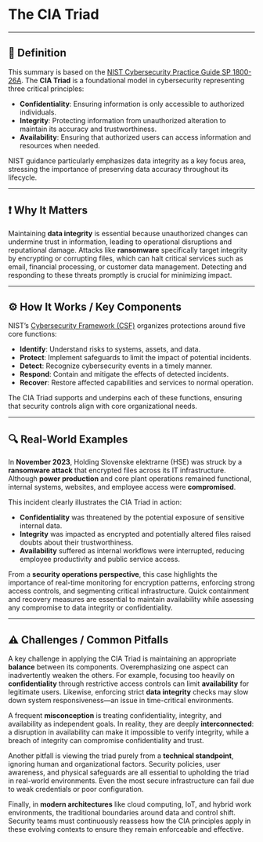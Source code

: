 # The CIA Triad

---

## 📝 Definition

This summary is based on the [NIST Cybersecurity Practice Guide SP 1800-26A](https://csrc.nist.gov/pubs/sp/800/12/r1/final). The **CIA Triad** is a foundational model in cybersecurity representing three critical principles:

* **Confidentiality**: Ensuring information is only accessible to authorized individuals.
* **Integrity**: Protecting information from unauthorized alteration to maintain its accuracy and trustworthiness.
* **Availability**: Ensuring that authorized users can access information and resources when needed.

NIST guidance particularly emphasizes data integrity as a key focus area, stressing the importance of preserving data accuracy throughout its lifecycle.

---

## ❗ Why It Matters

Maintaining **data integrity** is essential because unauthorized changes can undermine trust in information, leading to operational disruptions and reputational damage. Attacks like **ransomware** specifically target integrity by encrypting or corrupting files, which can halt critical services such as email, financial processing, or customer data management. Detecting and responding to these threats promptly is crucial for minimizing impact.

---

## ⚙️ How It Works / Key Components

NIST’s [Cybersecurity Framework (CSF)](https://www.nist.gov/cyberframework) organizes protections around five core functions:

* **Identify**: Understand risks to systems, assets, and data.
* **Protect**: Implement safeguards to limit the impact of potential incidents.
* **Detect**: Recognize cybersecurity events in a timely manner.
* **Respond**: Contain and mitigate the effects of detected incidents.
* **Recover**: Restore affected capabilities and services to normal operation.

The CIA Triad supports and underpins each of these functions, ensuring that security controls align with core organizational needs.

---

## 🔍 Real-World Examples

In **November 2023**, Holding Slovenske elektrarne (HSE) was struck by a **ransomware attack** that encrypted files across its IT infrastructure. Although **power production** and core plant operations remained functional, internal systems, websites, and employee access were **compromised**.

This incident clearly illustrates the CIA Triad in action:

* **Confidentiality** was threatened by the potential exposure of sensitive internal data.
* **Integrity** was impacted as encrypted and potentially altered files raised doubts about their trustworthiness.
* **Availability** suffered as internal workflows were interrupted, reducing employee productivity and public service access.

From a **security operations perspective**, this case highlights the importance of real-time monitoring for encryption patterns, enforcing strong access controls, and segmenting critical infrastructure. Quick containment and recovery measures are essential to maintain availability while assessing any compromise to data integrity or confidentiality.

---

## ⚠️ Challenges / Common Pitfalls

A key challenge in applying the CIA Triad is maintaining an appropriate **balance** between its components. Overemphasizing one aspect can inadvertently weaken the others. For example, focusing too heavily on **confidentiality** through restrictive access controls can limit **availability** for legitimate users. Likewise, enforcing strict **data integrity** checks may slow down system responsiveness—an issue in time-critical environments.

A frequent **misconception** is treating confidentiality, integrity, and availability as independent goals. In reality, they are deeply **interconnected**: a disruption in availability can make it impossible to verify integrity, while a breach of integrity can compromise confidentiality and trust.

Another pitfall is viewing the triad purely from a **technical standpoint**, ignoring human and organizational factors. Security policies, user awareness, and physical safeguards are all essential to upholding the triad in real-world environments. Even the most secure infrastructure can fail due to weak credentials or poor configuration.

Finally, in **modern architectures** like cloud computing, IoT, and hybrid work environments, the traditional boundaries around data and control shift. Security teams must continuously reassess how the CIA principles apply in these evolving contexts to ensure they remain enforceable and effective.

